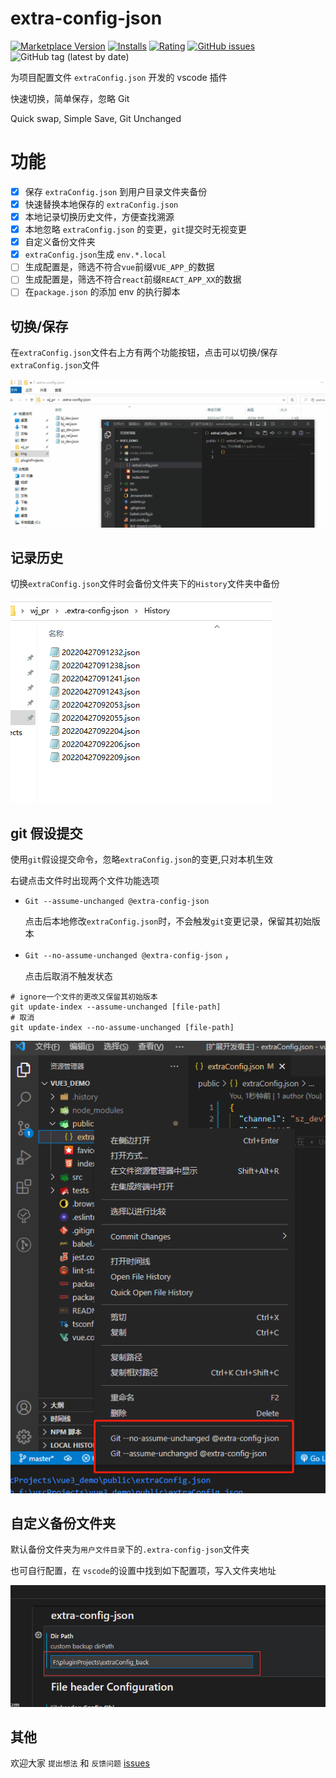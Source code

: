 # extra-config-json

[![Marketplace Version](https://vsmarketplacebadge.apphb.com/version/jawa0919.extra-config-json.svg)](https://marketplace.visualstudio.com/items?itemName=jawa0919.extra-config-json) [![Installs](https://vsmarketplacebadge.apphb.com/installs/jawa0919.extra-config-json.svg)](https://marketplace.visualstudio.com/items?itemName=jawa0919.extra-config-json) [![Rating](https://vsmarketplacebadge.apphb.com/rating-star/jawa0919.extra-config-json.svg)](https://marketplace.visualstudio.com/items?itemName=jawa0919.extra-config-json) [![GitHub issues](https://img.shields.io/github/issues/jawa0919/extra-config-json)](https://github.com/jawa0919/extra-config-json/issues)![GitHub tag (latest by date)](https://img.shields.io/github/v/tag/jawa0919/extra-config-json)

为项目配置文件 `extraConfig.json` 开发的 vscode 插件

快速切换，简单保存，忽略 Git

Quick swap, Simple Save, Git Unchanged

# 功能

- [x] 保存 `extraConfig.json` 到用户目录文件夹备份
- [x] 快速替换本地保存的 `extraConfig.json`
- [x] 本地记录切换历史文件，方便查找溯源
- [x] 本地忽略 `extraConfig.json` 的变更，`git`提交时无视变更
- [x] 自定义备份文件夹
- [x] `extraConfig.json`生成 `env.*.local`
- [ ] 生成配置是，筛选不符合`vue`前缀`VUE_APP_`的数据
- [ ] 生成配置是，筛选不符合`react`前缀`REACT_APP_XX`的数据
- [ ] 在`package.json` 的添加 env 的执行脚本

## 切换/保存

在`extraConfig.json`文件右上方有两个功能按钮，点击可以切换/保存`extraConfig.json`文件

![swap](./docs/img/swap.gif)

## 记录历史

切换`extraConfig.json`文件时会备份文件夹下的`History`文件夹中备份

![history](./docs/img/history.png)

## git 假设提交

使用`git`假设提交命令，忽略`extraConfig.json`的变更,只对本机生效

右键点击文件时出现两个文件功能选项

- `Git --assume-unchanged @extra-config-json`

  点击后本地修改`extraConfig.json`时，不会触发`git`变更记录，保留其初始版本

- `Git --no-assume-unchanged @extra-config-json` ，

  点击后取消不触发状态

```shell
# ignore一个文件的更改又保留其初始版本
git update-index --assume-unchanged [file-path]
# 取消
git update-index --no-assume-unchanged [file-path]
```

![假设提交](./docs/img/git_assume.png)

## 自定义备份文件夹

默认备份文件夹为`用户文件目录`下的`.extra-config-json`文件夹

也可自行配置，在 `vscode`的设置中找到如下配置项，写入文件夹地址

![配置](./docs/img/setting.png)

## 其他

欢迎大家 `提出想法` 和 `反馈问题` [issues](https://github.com/jawa0919/extra-config-json/issues)

